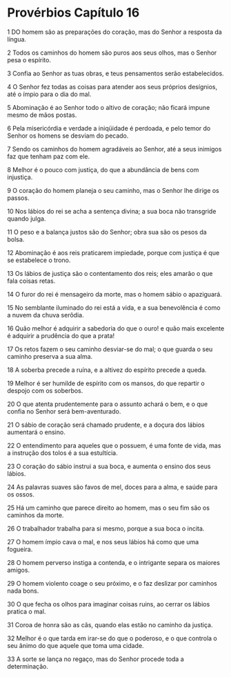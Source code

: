 # Provérbios Capítulo 16

1	DO homem são as preparações do coração, mas do Senhor a resposta da língua.

2	Todos os caminhos do homem são puros aos seus olhos, mas o Senhor pesa o espírito.

3	Confia ao Senhor as tuas obras, e teus pensamentos serão estabelecidos.

4	O Senhor fez todas as coisas para atender aos seus próprios desígnios, até o ímpio para o dia do mal.

5	Abominação é ao Senhor todo o altivo de coração; não ficará impune mesmo de mãos postas.

6	Pela misericórdia e verdade a iniqüidade é perdoada, e pelo temor do Senhor os homens se desviam do pecado.

7	Sendo os caminhos do homem agradáveis ao Senhor, até a seus inimigos faz que tenham paz com ele.

8	Melhor é o pouco com justiça, do que a abundância de bens com injustiça.

9	O coração do homem planeja o seu caminho, mas o Senhor lhe dirige os passos.

10	Nos lábios do rei se acha a sentença divina; a sua boca não transgride quando julga.

11	O peso e a balança justos são do Senhor; obra sua são os pesos da bolsa.

12	Abominação é aos reis praticarem impiedade, porque com justiça é que se estabelece o trono.

13	Os lábios de justiça são o contentamento dos reis; eles amarão o que fala coisas retas.

14	O furor do rei é mensageiro da morte, mas o homem sábio o apaziguará.

15	No semblante iluminado do rei está a vida, e a sua benevolência é como a nuvem da chuva serôdia.

16	Quão melhor é adquirir a sabedoria do que o ouro! e quão mais excelente é adquirir a prudência do que a prata!

17	Os retos fazem o seu caminho desviar-se do mal; o que guarda o seu caminho preserva a sua alma.

18	A soberba precede a ruína, e a altivez do espírito precede a queda.

19	Melhor é ser humilde de espírito com os mansos, do que repartir o despojo com os soberbos.

20	O que atenta prudentemente para o assunto achará o bem, e o que confia no Senhor será bem-aventurado.

21	O sábio de coração será chamado prudente, e a doçura dos lábios aumentará o ensino.

22	O entendimento para aqueles que o possuem, é uma fonte de vida, mas a instrução dos tolos é a sua estultícia.

23	O coração do sábio instrui a sua boca, e aumenta o ensino dos seus lábios.

24	As palavras suaves são favos de mel, doces para a alma, e saúde para os ossos.

25	Há um caminho que parece direito ao homem, mas o seu fim são os caminhos da morte.

26	O trabalhador trabalha para si mesmo, porque a sua boca o incita.

27	O homem ímpio cava o mal, e nos seus lábios há como que uma fogueira.

28	O homem perverso instiga a contenda, e o intrigante separa os maiores amigos.

29	O homem violento coage o seu próximo, e o faz deslizar por caminhos nada bons.

30	O que fecha os olhos para imaginar coisas ruins, ao cerrar os lábios pratica o mal.

31	Coroa de honra são as cãs, quando elas estão no caminho da justiça.

32	Melhor é o que tarda em irar-se do que o poderoso, e o que controla o seu ânimo do que aquele que toma uma cidade.

33	A sorte se lança no regaço, mas do Senhor procede toda a determinação.

